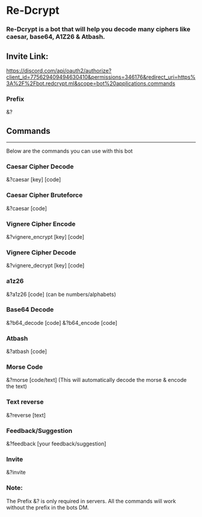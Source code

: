 # Re-Dcrypt 
### Re-Dcrypt is a bot that will help you decode many ciphers like caesar, base64, A1Z26 & Atbash.

## Invite Link:
https://discord.com/api/oauth2/authorize?client_id=775629409494630410&permissions=346176&redirect_uri=https%3A%2F%2Fbot.redcrypt.ml&scope=bot%20applications.commands

### Prefix

&?

## Commands
--------

Below are the commands you can use with this bot

### Caesar Cipher Decode

&?caesar \[key\] \[code\]

### Caesar Cipher Bruteforce

&?caesar \[code\]

### Vignere Cipher Encode

&?vignere\_encrypt \[key\] \[code\]

### Vignere Cipher Decode

&?vignere\_decrypt \[key\] \[code\]

### a1z26

&?a1z26 \[code\] (can be numbers/alphabets)

### Base64 Decode

&?b64\_decode \[code\] &?b64\_encode \[code\]

### Atbash

&?atbash \[code\]

### Morse Code

&?morse \[code/text\] (This will automatically decode the morse & encode the text)

### Text reverse

&?reverse \[text\]

### Feedback/Suggestion

&?feedback \[your feedback/suggestion\]

### Invite

&?invite

### Note:

The Prefix &? is only required in servers. All the commands will work without the prefix in the bots DM.
